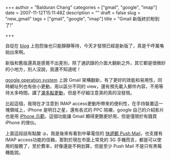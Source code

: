 +++
author = "Balduran Chang"
categories = ["gmail", "google", "imap"]
date = 2007-11-12T15:11:48Z
description = ""
draft = false
slug = "new_gmail"
tags = ["gmail", "google", "imap"]
title = "Gmail 新版終於盼到了!"

+++


自從在 [blog](http://www.cs.nctu.edu.tw/~changcc/wordpress/2007/11/03/wait_for_new_gmail/) 上抱怨後也只能靜靜等待，今天才發現已經是新版了，真是千呼萬喚始出來啊。

新版和舊版還真是感覺不出差別，除了通訊錄的介面大翻新之外，其它都是很微妙的小地方，別人沒說，我還不知道呢！

[google operation system](http://googlesystem.blogspot.com/2007/10/gmails-new-version-is-now-available.html) 上說 Gmail 架構翻新，有了更好的效能和易用性，同時網址列也有些小更動，用以區分不同的 view，還有預先載入郵件內容，不用等待太多時間。講了[滿多點更動](http://gmailblog.blogspot.com/2007/10/code-changes-to-prepare-gmail-for.html)，但是不仔細注意真的真的沒發現。

比起這個，我現在才注意到 IMAP access更動所帶來的便利性，在手持裝置這一塊領域上，iPhone 是明日之星，還有各式的 PPC 陪襯，google 自己的介紹影片也是用 [iPhone 示範](http://youtube.com/watch?v=uQ22euWXYog)，這個功能讓 Gmail 顯得更酷更好用，但是僅限於有錢買 iPhone 的傢伙。

上面這段話有點酸 :p，我是後來有看到中華電信的 [快遞郵 Push Mail](http://pushemailc.emome.net/push_mail/life_letter_01.html)，也支援有 IMAP access功能的信箱，那對於現在市面上常見的 3G 手機而言，都是可以使用的服務了，至於費率，好像還是不夠划算，但是至少 Push Mail 不是只有黑莓機能說。

